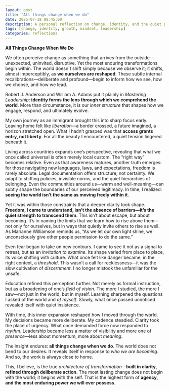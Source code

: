 ```yaml
---
layout: post
title: "All things change when we do"
date: 2025-07-18 08:45:00
description: A personal reflection on change, identity, and the quiet power of internal transformation.
tags: [change, identity, growth, mindset, leadership]
categories: reflections
---
```


**All Things Change When We Do**

We often perceive change as something that arrives from the outside—unexpected, uninvited, disruptive. Yet the most enduring transformations begin within. The world doesn't shift simply because we observe it; it shifts, almost imperceptibly, as **we ourselves are reshaped**. These subtle internal recalibrations—deliberate and profound—begin to inform how we see, how we choose, and how we lead.

Robert J. Anderson and William A. Adams put it plainly in *Mastering Leadership*: **identity forms the lens through which we comprehend the world**. More than circumstance, it is our *inner structure* that shapes how we engage, respond, and ultimately evolve.

My own journey as an immigrant brought this into sharp focus early. Leaving home felt like *liberation*—a border crossed, a future imagined, a horizon stretched open. What I hadn’t grasped was that **access grants entry, not liberty**. For all the beauty I encountered, a quiet tension lingered beneath it.

Living across countries expands one’s perspective, revealing that what we once called universal is often merely local custom. The “right way” becomes relative. Even as that awareness matures, another truth emerges: for those navigating new languages, laws, and expectations, freedom is rarely absolute. Legal documentation offers structure, not certainty. We adapt to shifting policies, invisible norms, and the quiet hierarchies of belonging. Even the communities around us—warm and well-meaning—can subtly shape the boundaries of our perceived legitimacy. In time, I realized: **seeing the world isn’t the same as moving freely within it**.

Yet it was within those constraints that a deeper clarity took shape. **Freedom, I came to understand, isn’t the absence of barriers—it’s the quiet strength to transcend them**. This isn’t about escape, but about becoming. It’s in naming the limits that we learn how to rise above them—not only for ourselves, but in ways that quietly invite others to rise as well. As Marianne Williamson reminds us, “As we let our own light shine, we unconsciously give other people permission to do the same.”

Even fear began to take on new contours. I came to see it not as a signal to retreat, but as an *invitation to examine*. Its shape varied from place to place, its voice shifting with culture. What once felt like danger became, in the right context, a *threshold*. This wasn’t a call for recklessness—it was the slow cultivation of *discernment*. I no longer mistook the unfamiliar for the unsafe.

Education refined this perception further. Not merely as formal instruction, but as a broadening of one’s *field of vision*. The more I studied, the more I saw—not just in the world, but in myself. Learning sharpened the questions I asked of the world and *of myself*. Slowly, what once passed unnoticed revealed itself with quiet insistence.

With time, this inner expansion reshaped how I moved through the world. My decisions became more deliberate. My cadence steadied. Clarity took the place of urgency. What once demanded force now responded to *rhythm*. Leadership became less a matter of visibility and more one of *presence*—less about momentum, more about *meaning*.

The insight endures: **all things change when we do**. The world does not bend to our desires. It reveals itself in response to *who we are becoming*. And so, the work is always close to home.

This, I believe, is the true *architecture of transformation*—**built in clarity, refined through deliberate action**. The most lasting change does not begin with the world; it begins with the self. That is the highest form of **agency, and the most enduring power we will ever possess**.